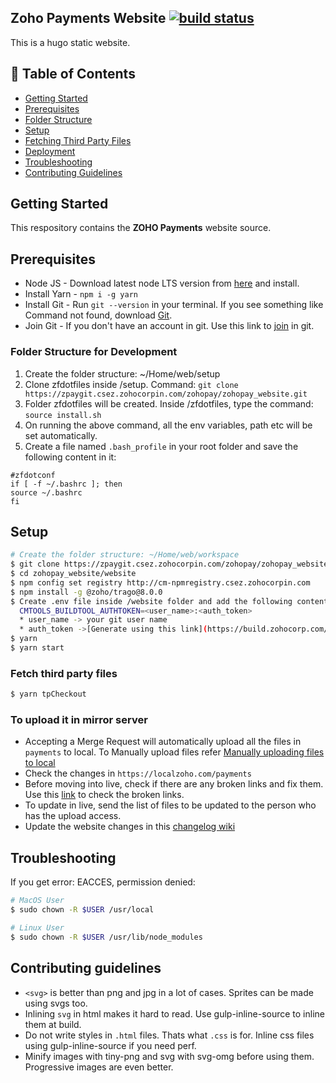 ## Zoho Payments Website [![build status](https://git.csez.zohocorpin.com/zohofinance/zohocheckout_website/badges/master/pipeline.svg)](https://zpaygit.csez.zohocorpin.com/zohopay/zohopay_website/-/commits/master)
This is a hugo static website.

## 📑 Table of Contents
- [Getting Started](#getting-started)
- [Prerequisites](#prerequisites)
- [Folder Structure](#folder-structure-for-development)
- [Setup](#setup)
- [Fetching Third Party Files](#fetch-third-party-files)
- [Deployment](#to-upload-it-in-mirror-server)
- [Troubleshooting](#troubleshooting)
- [Contributing Guidelines](#contributing-guidelines)

## Getting Started
This respository contains the **ZOHO Payments** website source.

## Prerequisites
* Node JS -  Download latest node LTS version from [here](https://nodejs.org/en/download) and install.
* Install Yarn - `npm i -g yarn`
* Install Git - Run `git --version` in your terminal. If you see something like Command not found, download [Git](https://git-scm.com/download).
* Join Git - If you don't have an account in git. Use this link to [join](https://gitusercreation.csez.zohocorpin.com/) in git.

### Folder Structure for Development
 1. Create the folder structure: ~/Home/web/setup
 2. Clone zfdotfiles inside /setup. Command: `git clone https://zpaygit.csez.zohocorpin.com/zohopay/zohopay_website.git`
 3. Folder zfdotfiles will be created. Inside /zfdotfiles, type the command: `source install.sh`
 4. On running the above command, all the env variables, path etc will be set automatically.
 5. Create a file named `.bash_profile` in your root folder and save the following content in it:

 ```
#zfdotconf
if [ -f ~/.bashrc ]; then  
 source ~/.bashrc
fi
```

## Setup

```bash
# Create the folder structure: ~/Home/web/workspace
$ git clone https://zpaygit.csez.zohocorpin.com/zohopay/zohopay_website.git
$ cd zohopay_website/website
$ npm config set registry http://cm-npmregistry.csez.zohocorpin.com
$ npm install -g @zoho/trago@8.0.0
$ Create .env file inside /website folder and add the following content to fetch the third party packages.
  CMTOOLS_BUILDTOOL_AUTHTOKEN=<user_name>:<auth_token>
  * user_name -> your git user name
  * auth_token ->[Generate using this link](https://build.zohocorp.com/jsp/generate_token.jsp)
$ yarn
$ yarn start
```

### Fetch third party files
```bash
$ yarn tpCheckout
```

### To upload it in mirror server

* Accepting a Merge Request will automatically upload all the files in `payments` to local. To Manually upload files refer [Manually uploading files to local](#manually-uploading-files-to-local)
* Check the changes in `https://localzoho.com/payments`
* Before moving into live, check if there are any broken links and fix them. Use this [link](http://cmsmanager.zohocorp.com/link.php) to check the broken links.
* To update in live, send the list of files to be updated to the person who has the upload access.
* Update the website changes in this [changelog wiki](http://git/zohofinance/zohocheckout_website/wikis/)

## Troubleshooting

If you get error: EACCES, permission denied:

```bash
# MacOS User
$ sudo chown -R $USER /usr/local 
```

```bash
# Linux User
$ sudo chown -R $USER /usr/lib/node_modules
```

## Contributing guidelines

* `<svg>` is better than png and jpg in a lot of cases. Sprites can be made using svgs too.
* Inlining `svg` in html makes it hard to read. Use gulp-inline-source to inline them at build.
* Do not write styles in `.html` files. Thats what `.css` is for. Inline css files using gulp-inline-source if you need perf.
* Minify images with tiny-png and svg with svg-omg before using them. Progressive images are even better.

